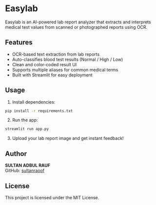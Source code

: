 # Easylab 

Easylab is an AI-powered lab report analyzer that extracts and interprets medical test values from scanned or photographed reports using OCR.

## Features

- OCR-based text extraction from lab reports
- Auto-classifies blood test results (Normal / High / Low)
- Clean and color-coded result UI
- Supports multiple aliases for common medical terms
- Built with Streamlit for easy deployment

## Usage

1. Install dependencies:
```bash
pip install -r requirements.txt
```

2. Run the app:
```bash
streamlit run app.py
```

3. Upload your lab report image and get instant feedback!

## Author

**SULTAN ADBUL RAUF**  
GitHub: [sultanraoof](https://github.com/sultanraoof)

## License

This project is licensed under the MIT License.
